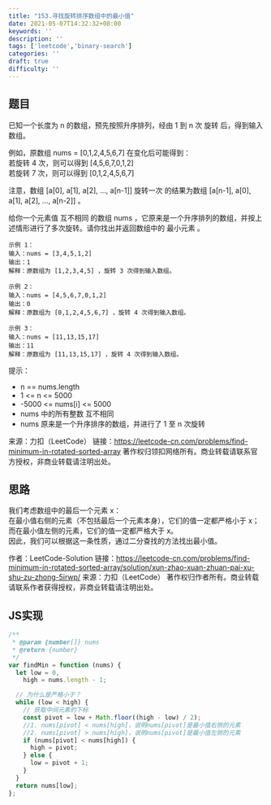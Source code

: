 ```yaml
---
title: "153.寻找旋转排序数组中的最小值"
date: 2021-05-07T14:32:32+08:00
keywords: ''
description: ''
tags: ['leetcode','binary-search']
categories: ''
draft: true
difficulty: ''
---
```


## 题目

已知一个长度为 n 的数组，预先按照升序排列，经由 1 到 n 次 旋转 后，得到输入数组。 

例如，原数组 nums = [0,1,2,4,5,6,7] 在变化后可能得到：     
若旋转 4 次，则可以得到 [4,5,6,7,0,1,2]  
若旋转 7 次，则可以得到 [0,1,2,4,5,6,7]  

注意，数组 [a[0], a[1], a[2], ..., a[n-1]] 旋转一次 的结果为数组 [a[n-1], a[0], a[1], a[2], ..., a[n-2]] 。

给你一个元素值 互不相同 的数组 nums ，它原来是一个升序排列的数组，并按上述情形进行了多次旋转。请你找出并返回数组中的 最小元素 。

```
示例 1：
输入：nums = [3,4,5,1,2]
输出：1
解释：原数组为 [1,2,3,4,5] ，旋转 3 次得到输入数组。

示例 2：
输入：nums = [4,5,6,7,0,1,2]
输出：0
解释：原数组为 [0,1,2,4,5,6,7] ，旋转 4 次得到输入数组。

示例 3：
输入：nums = [11,13,15,17]
输出：11
解释：原数组为 [11,13,15,17] ，旋转 4 次得到输入数组。
```

提示：

- n == nums.length
- 1 <= n <= 5000
- -5000 <= nums[i] <= 5000
- nums 中的所有整数 互不相同
- nums 原来是一个升序排序的数组，并进行了 1 至 n 次旋转

来源：力扣（LeetCode）
链接：https://leetcode-cn.com/problems/find-minimum-in-rotated-sorted-array
著作权归领扣网络所有。商业转载请联系官方授权，非商业转载请注明出处。


## 思路

我们考虑数组中的最后一个元素 x：  
在最小值右侧的元素（不包括最后一个元素本身），它们的值一定都严格小于 x；  
而在最小值左侧的元素，它们的值一定都严格大于 x。  
因此，我们可以根据这一条性质，通过二分查找的方法找出最小值。  

作者：LeetCode-Solution
链接：https://leetcode-cn.com/problems/find-minimum-in-rotated-sorted-array/solution/xun-zhao-xuan-zhuan-pai-xu-shu-zu-zhong-5irwp/
来源：力扣（LeetCode）
著作权归作者所有。商业转载请联系作者获得授权，非商业转载请注明出处。

## JS实现

```javascript
/**
 * @param {number[]} nums
 * @return {number}
 */
var findMin = function (nums) {
  let low = 0,
    high = nums.length - 1;

  // 为什么是严格小于？
  while (low < high) {
    // 获取中间元素的下标
    const pivot = low + Math.floor((high - low) / 2);
    //1. nums[pivot] < nums[high]，说明nums[pivot]是最小值右侧的元素
    //2. nums[pivot] > nums[high]，说明nums[pivot]是最小值左侧的元素 
    if (nums[pivot] < nums[high]) {
      high = pivot;
    } else {
      low = pivot + 1;
    }
  }
  return nums[low];
};
```
